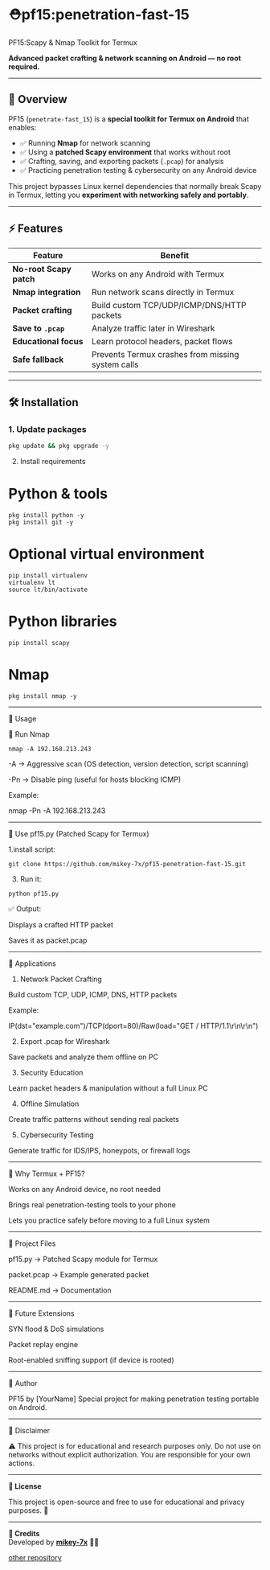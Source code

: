 # ⛑️pf15:penetration-fast-15
PF15:Scapy & Nmap Toolkit for Termux

**Advanced packet crafting & network scanning on Android — no root required.**

---

## 📌 Overview
PF15 (`penetrate-fast_15`) is a **special toolkit for Termux on Android** that enables:
- ✅ Running **Nmap** for network scanning
- ✅ Using a **patched Scapy environment** that works without root
- ✅ Crafting, saving, and exporting packets (`.pcap`) for analysis
- ✅ Practicing penetration testing & cybersecurity on any Android device

This project bypasses Linux kernel dependencies that normally break Scapy in Termux, letting you **experiment with networking safely and portably**.

---

## ⚡ Features
| Feature | Benefit |
|---------|---------|
| **No-root Scapy patch** | Works on any Android with Termux |
| **Nmap integration** | Run network scans directly in Termux |
| **Packet crafting** | Build custom TCP/UDP/ICMP/DNS/HTTP packets |
| **Save to `.pcap`** | Analyze traffic later in Wireshark |
| **Educational focus** | Learn protocol headers, packet flows |
| **Safe fallback** | Prevents Termux crashes from missing system calls |

---

## 🛠 Installation

### 1. Update packages
```bash
pkg update && pkg upgrade -y
```
2. Install requirements

# Python & tools
```
pkg install python -y
pkg install git -y
```

# Optional virtual environment
```
pip install virtualenv
virtualenv lt
source lt/bin/activate
```

# Python libraries
```
pip install scapy
```

# Nmap
```
pkg install nmap -y
```

---

🚀 Usage

🔹 Run Nmap
```
nmap -A 192.168.213.243
```
-A → Aggressive scan (OS detection, version detection, script scanning)

-Pn → Disable ping (useful for hosts blocking ICMP)


Example:

nmap -Pn -A 192.168.213.243


---

🔹 Use pf15.py (Patched Scapy for Termux)

1.install script:
```
git clone https://github.com/mikey-7x/pf15-penetration-fast-15.git
```

3. Run it:
```
python pf15.py
```

✅ Output:

Displays a crafted HTTP packet

Saves it as packet.pcap



---

🎯 Applications

1. Network Packet Crafting

Build custom TCP, UDP, ICMP, DNS, HTTP packets

Example:

IP(dst="example.com")/TCP(dport=80)/Raw(load="GET / HTTP/1.1\r\n\r\n")



2. Export .pcap for Wireshark

Save packets and analyze them offline on PC



3. Security Education

Learn packet headers & manipulation without a full Linux PC



4. Offline Simulation

Create traffic patterns without sending real packets



5. Cybersecurity Testing

Generate traffic for IDS/IPS, honeypots, or firewall logs





---

📱 Why Termux + PF15?

Works on any Android device, no root needed

Brings real penetration-testing tools to your phone

Lets you practice safely before moving to a full Linux system



---

📂 Project Files

pf15.py → Patched Scapy module for Termux

packet.pcap → Example generated packet

README.md → Documentation



---

🧠 Future Extensions

SYN flood & DoS simulations

Packet replay engine

Root-enabled sniffing support (if device is rooted)



---

🦊 Author

PF15 by [YourName]
Special project for making penetration testing portable on Android.


---

📜 Disclaimer

⚠️ This project is for educational and research purposes only.
Do not use on networks without explicit authorization.
You are responsible for your own actions.

---

**📜 License**

This project is open-source and free to use for educational and privacy purposes. 🚀

---

**📜 Credits**  
Developed by **[mikey-7x](https://github.com/mikey-7x)** 🚀🔥  


[other repository](https://github.com/mikey-7x?tab=repositories)

